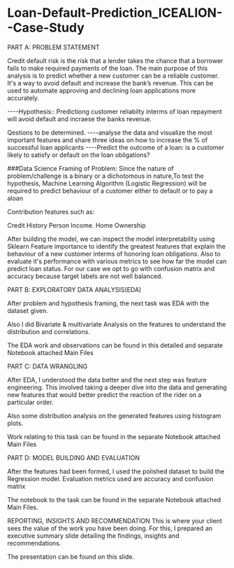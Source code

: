 # Loan-Default-Prediction_ICEALION--Case-Study

PART A: PROBLEM STATEMENT

Credit default risk is the risk that a lender takes the chance that a borrower fails to make required payments of the loan.
The main purpose of this analysis is to predict whether a new customer can be a reliable customer. It's a way to avoid default and increase the bank’s revenue. This can be used to automate approving and declining loan applications more accurately.


----Hypothesis:: Predictiong customer reliabilty interms of loan repayment will avoid default and incraese the banks revenue.

Qestions to be determined.
----analyse the data and visualize the most important features and share three ideas on how to increase the % of successful loan applicants
----Predict the outcome of a loan: is a customer likely to satisfy or default on the loan obligations?

###Data Science Framing of Problem:
Since the nature of problem/challenge is a binary or a dichotomous in nature,To test the hypothesis, Machine Learning Algorithm (Logistic Regression) will be required to predict behaviour of a customer either to default or to pay a aloan

Contribution features such as:

Credit History
Person Income.
Home Ownership

After building the model, we can inspect the model interpretability using Sklearn Feature importance to identify the greatest features that explain the behaviour of a new customer interms of honoring loan obligations. Also to evaluate it's performance with various metrics to see how far the model can predict loan status. For our case we opt to go with confusion matrix and accuracy because target labels are not well balanced.


PART B: EXPLORATORY DATA ANALYSIS(EDA)

After problem and hypothesis framing, the next task was EDA with the dataset given.

Also I did Bivariate & multivariate Analysis on the features to understand the distribution and correlations.

The EDA work and observations can be found in this detailed and separate Notebook attached Main Files

PART C: DATA WRANGLING

After EDA, I understood the data better and the next step was feature engineering. This involved taking a deeper dive into the data and generating new features that would better predict the reaction of the rider on a particular order.


Also some distribution analysis on the generated features using histogram plots.

Work relating to this task can be found in the separate Notebook attached Main Files

PART D: MODEL BUILDING AND EVALUATION

After the features had been formed, I used the polished dataset to build the Regression model. 
Evaluation metrics used are accuracy and confusion matrix

The notebook to the task can be found in the separate Notebook attached Main Files.

REPORTING, INSIGHTS AND RECOMMENDATION
This is where your client sees the value of the work you have been doing. For this, I prepared an executive summary slide detailing the findings, insights and recommendations.

The presentation can be found on this slide.
